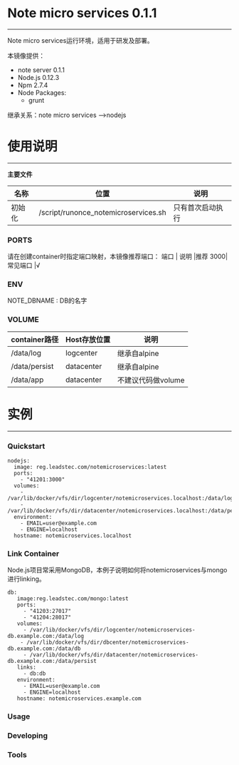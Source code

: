 # Note micro services 0.1.1

***

Note micro services运行环境，适用于研发及部署。

本镜像提供：

* note server 0.1.1
* Node.js 0.12.3
* Npm 2.7.4
* Node Packages:
    - grunt

继承关系：note micro services -->nodejs

# 使用说明

***

**主要文件**

名称 |位置              |说明
--------|--------------------------|-----------------
初始化 | /script/runonce_notemicroservices.sh   | 只有首次启动执行

### PORTS

请在创建container时指定端口映射，本镜像推荐端口：
端口  | 说明     |推荐
3000| 常见端口  |√

### ENV

NOTE_DBNAME : DB的名字

### VOLUME

container路径  | Host存放位置  | 说明
-------------|--------------|------------------
/data/log | logcenter   | 继承自alpine
/data/persist  |datacenter  | 继承自alpine
/data/app |datacenter  |不建议代码做volume

# 实例

***

### Quickstart

```
nodejs:
  image: reg.leadstec.com/notemicroservices:latest
  ports:
  	- "41201:3000"
  volumes:
  	- /var/lib/docker/vfs/dir/logcenter/notemicroservices.localhost:/data/log
  	- /var/lib/docker/vfs/dir/datacenter/notemicroservices.localhost:/data/persist
  environment:
  	- EMAIL=user@example.com
  	- ENGINE=localhost
  hostname: notemicroservices.localhost
```

### Link Container

Node.js项目常采用MongoDB，本例子说明如何将notemicroservices与mongo进行linking。

```
db:
   image:reg.leadstec.com/mongo:latest
   ports:
   	 - "41203:27017"
   	 - "41204:28017"
   volumes:
     - /var/lib/docker/vfs/dir/logcenter/notemicroservices-db.example.com:/data/log
    - /var/lib/docker/vfs/dir/dbcenter/notemicroservices-db.example.com:/data/db
     - /var/lib/docker/vfs/dir/datacenter/notemicroservices-db.example.com:/data/persist
   links:
     - db:db
   environment:
     - EMAIL=user@example.com
     - ENGINE=localhost
   hostname: notemicroservices.example.com
```


### Usage

### Developing

### Tools

